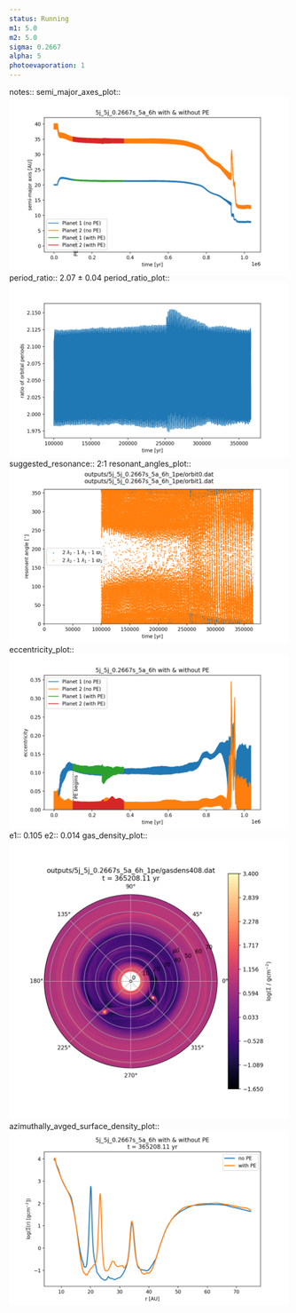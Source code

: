```yaml
---
status: Running
m1: 5.0
m2: 5.0
sigma: 0.2667
alpha: 5
photoevaporation: 1
---
```


notes::
semi_major_axes_plot:: ![semi_major_axes_5j_5j_0.2667s_5a_6h_1pe.png](plots/semi_major_axes/semi_major_axes_5j_5j_0.2667s_5a_6h_1pe.png)
period_ratio:: 2.07 ± 0.04
period_ratio_plot:: ![period_ratio_5j_5j_0.2667s_5a_6h_1pe.png](plots/period_ratio/period_ratio_5j_5j_0.2667s_5a_6h_1pe.png)
suggested_resonance:: 2:1
resonant_angles_plot:: ![resonant_angles_5j_5j_0.2667s_5a_6h_1pe.png](plots/resonant_angles/resonant_angles_5j_5j_0.2667s_5a_6h_1pe.png)
eccentricity_plot:: ![eccentricity_5j_5j_0.2667s_5a_6h_1pe.png](plots/eccentricity/eccentricity_5j_5j_0.2667s_5a_6h_1pe.png)
e1:: 0.105
e2:: 0.014
gas_density_plot:: ![gas_density_5j_5j_0.2667s_5a_6h_1pe.png](plots/gas_density/gas_density_5j_5j_0.2667s_5a_6h_1pe.png)
azimuthally_avged_surface_density_plot:: ![azimuthally_avged_surface_density_5j_5j_0.2667s_5a_6h_1pe.png](plots/azimuthally_avged_surface_density/azimuthally_avged_surface_density_5j_5j_0.2667s_5a_6h_1pe.png)
